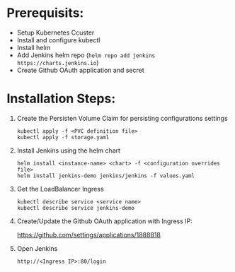 # Prerequisits:
- Setup Kubernetes Ccuster
- Install and configure kubectl
- Install helm
- Add Jenkins helm repo (`helm repo add jenkins https://charts.jenkins.io`)
- Create Github OAuth application and secret

# Installation Steps:
1) Create the Persisten Volume Claim for persisting configurations settings
    ```
    kubectl apply -f <PVC definition file>
    kubectl apply -f storage.yaml
    ```

2) Install Jenkins using the helm chart
    ```
    helm install <instance-name> <chart> -f <configuration overrides file>
    helm install jenkins-demo jenkins/jenkins -f values.yaml
    ```

3) Get the LoadBalancer Ingress
    ```
    kubectl describe service <service name>
    kubectl describe service jenkins-demo
    ```
    
4) Create/Update the Github OAuth application with Ingress IP:

    https://github.com/settings/applications/1888818
    
5) Open Jenkins

    `http://<Ingress IP>:80/login`
    